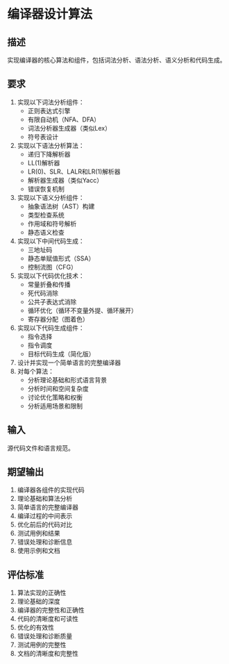 # 编译器设计算法

## 描述
实现编译器的核心算法和组件，包括词法分析、语法分析、语义分析和代码生成。

## 要求
1. 实现以下词法分析组件：
   - 正则表达式引擎
   - 有限自动机（NFA、DFA）
   - 词法分析器生成器（类似Lex）
   - 符号表设计
2. 实现以下语法分析算法：
   - 递归下降解析器
   - LL(1)解析器
   - LR(0)、SLR、LALR和LR(1)解析器
   - 解析器生成器（类似Yacc）
   - 错误恢复机制
3. 实现以下语义分析组件：
   - 抽象语法树（AST）构建
   - 类型检查系统
   - 作用域和符号解析
   - 静态语义检查
4. 实现以下中间代码生成：
   - 三地址码
   - 静态单赋值形式（SSA）
   - 控制流图（CFG）
5. 实现以下代码优化技术：
   - 常量折叠和传播
   - 死代码消除
   - 公共子表达式消除
   - 循环优化（循环不变量外提、循环展开）
   - 寄存器分配（图着色）
6. 实现以下代码生成组件：
   - 指令选择
   - 指令调度
   - 目标代码生成（简化版）
7. 设计并实现一个简单语言的完整编译器
8. 对每个算法：
   - 分析理论基础和形式语言背景
   - 分析时间和空间复杂度
   - 讨论优化策略和权衡
   - 分析适用场景和限制

## 输入
源代码文件和语言规范。

## 期望输出
1. 编译器各组件的实现代码
2. 理论基础和算法分析
3. 简单语言的完整编译器
4. 编译过程的中间表示
5. 优化前后的代码对比
6. 测试用例和结果
7. 错误处理和诊断信息
8. 使用示例和文档

## 评估标准
1. 算法实现的正确性
2. 理论基础的深度
3. 编译器的完整性和正确性
4. 代码的清晰度和可读性
5. 优化的有效性
6. 错误处理和诊断质量
7. 测试用例的完整性
8. 文档的清晰度和完整性